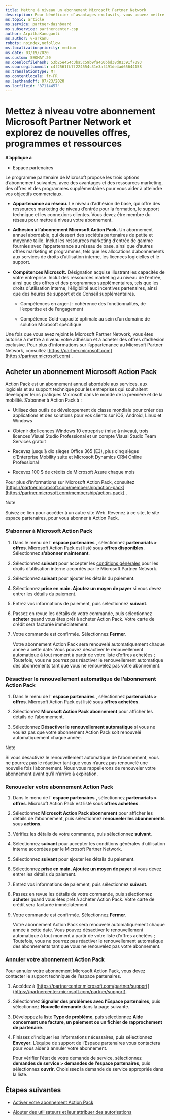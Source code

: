 ```yaml
---
title: Mettre à niveau un abonnement Microsoft Partner Network
description: Pour bénéficier d’avantages exclusifs, vous pouvez mettre à niveau votre adhésion MPN vers une appartenance à un abonnement Microsoft Action Pack ou des compétences Microsoft.
ms.topic: article
ms.service: partner-dashboard
ms.subservice: partnercenter-csp
author: ArpithaKanuganti
ms.author: v-arkanu
robots: noindex,nofollow
ms.localizationpriority: medium
ms.date: 03/19/2020
ms.custom: SEOMAY.20
ms.openlocfilehash: 53b25e454c3ba5c59b9fa460bbd38d81391f7093
ms.sourcegitcommit: c4f2561fb7f224554c31e3af491de4ad65644158
ms.translationtype: MT
ms.contentlocale: fr-FR
ms.lasthandoff: 07/23/2020
ms.locfileid: "87114457"
---
```

# <a name="upgrade-your-microsoft-partner-network-membership-and-explore-new-offers-programs-and-resources"></a>Mettez à niveau votre abonnement Microsoft Partner Network et explorez de nouvelles offres, programmes et ressources

**S’applique à**

- Espace partenaires

Le programme partenaire de Microsoft propose les trois options d’abonnement suivantes, avec des avantages et des ressources marketing, des offres et des programmes supplémentaires pour vous aider à atteindre vos objectifs commerciaux.

- **Appartenance au réseau.** Le niveau d’adhésion de base, qui offre des ressources marketing de niveau d’entrée pour la formation, le support technique et les connexions clientes. Vous devez être membre du réseau pour mettre à niveau votre abonnement.

- **Adhésion à l’abonnement Microsoft Action Pack.** Un abonnement annuel abordable, qui dessert des sociétés partenaires de petite et moyenne taille. Inclut les ressources marketing d’entrée de gamme fournies avec l’appartenance au réseau de base, ainsi que d’autres offres marketing et programmes, tels que les allocations d’abonnements aux services de droits d’utilisation interne, les licences logicielles et le support.

- **Compétences Microsoft.** Désignation acquise illustrant les capacités de votre entreprise. Inclut des ressources marketing au niveau de l’entrée, ainsi que des offres et des programmes supplémentaires, tels que les droits d’utilisation interne, l’éligibilité aux incentives partenaires, ainsi que des heures de support et de Conseil supplémentaires.

  - Compétences en argent : cohérence des fonctionnalités, de l’expertise et de l’engagement

  - Compétence Gold-capacité optimale au sein d’un domaine de solution Microsoft spécifique

Une fois que vous avez rejoint le Microsoft Partner Network, vous êtes autorisé à mettre à niveau votre adhésion et à acheter des offres d’adhésion exclusive. Pour plus d’informations sur l’appartenance au Microsoft Partner Network, consultez [https://partner.microsoft.com](https://partner.microsoft.com) .

## <a name="purchase-a-microsoft-action-pack-subscription"></a>Acheter un abonnement Microsoft Action Pack

Action Pack est un abonnement annuel abordable aux services, aux logiciels et au support technique pour les entreprises qui souhaitent développer leurs pratiques Microsoft dans le monde de la première et de la mobilité. S’abonner à Action Pack à :

- Utilisez des outils de développement de classe mondiale pour créer des applications et des solutions pour vos clients sur iOS, Android, Linux et Windows

- Obtenir dix licences Windows 10 entreprise (mise à niveau), trois licences Visual Studio Professional et un compte Visual Studio Team Services gratuit

- Recevez jusqu’à dix sièges Office 365 (E3), plus cinq sièges d’Enterprise Mobility suite et Microsoft Dynamics CRM Online Professional

- Recevez 100 $ de crédits de Microsoft Azure chaque mois

Pour plus d’informations sur Microsoft Action Pack, consultez [https://partner.microsoft.com/membership/action-pack](https://partner.microsoft.com/membership/action-pack) .

> [!NOTE]  
> Suivez ce lien pour accéder à un autre site Web. Revenez à ce site, le site espace partenaires, pour vous abonner à Action Pack.

### <a name="subscribe-to-microsoft-action-pack"></a>S’abonner à Microsoft Action Pack

1. Dans le menu de l' **espace partenaires** , sélectionnez **partenariats > offres**. Microsoft Action Pack est listé sous **offres disponibles**. Sélectionnez **s’abonner maintenant**.

2. Sélectionnez **suivant** pour accepter les [conditions générales](https://go.microsoft.com/fwlink/?linkid=842232) pour les droits d’utilisation interne accordés par le Microsoft Partner Network.  

3. Sélectionnez **suivant** pour ajouter les détails du paiement.

4. Sélectionnez **prise en main. Ajoutez un moyen de payer** si vous devez entrer les détails du paiement.

5. Entrez vos informations de paiement, puis sélectionnez **suivant**.

6. Passez en revue les détails de votre commande, puis sélectionnez **acheter** quand vous êtes prêt à acheter Action Pack. Votre carte de crédit sera facturée immédiatement.

7. Votre commande est confirmée. Sélectionnez **Fermer**.

   Votre abonnement Action Pack sera renouvelé automatiquement chaque année à cette date. Vous pouvez désactiver le renouvellement automatique à tout moment à partir de votre liste d’offres achetées ; Toutefois, vous ne pourrez pas réactiver le renouvellement automatique des abonnements tant que vous ne renouvelez pas votre abonnement.

### <a name="turn-off-automatic-action-pack-subscription-renewal"></a>Désactiver le renouvellement automatique de l’abonnement Action Pack

1. Dans le menu de l' **espace partenaires** , sélectionnez **partenariats > offres**. Microsoft Action Pack est listé sous **offres achetées**.

2. Sélectionnez **Microsoft Action Pack abonnement** pour afficher les détails de l’abonnement.

3. Sélectionnez **Désactiver le renouvellement automatique** si vous ne voulez pas que votre abonnement Action Pack soit renouvelé automatiquement chaque année.

> [!NOTE]  
> Si vous désactivez le renouvellement automatique de l’abonnement, vous ne pourrez pas le réactiver tant que vous n’aurez pas renouvelé une nouvelle fois l’abonnement. Nous vous rappellerons de renouveler votre abonnement avant qu’il n’arrive à expiration.

### <a name="renew-your-action-pack-subscription"></a>Renouveler votre abonnement Action Pack

1. Dans le menu de l' **espace partenaires** , sélectionnez **partenariats > offres**. Microsoft Action Pack est listé sous **offres achetées**.

2. Sélectionnez **Microsoft Action Pack abonnement** pour afficher les détails de l’abonnement, puis sélectionnez **renouveler les abonnements** sous **actions**.  

3. Vérifiez les détails de votre commande, puis sélectionnez **suivant**.

4. Sélectionnez **suivant** pour accepter les conditions générales d’utilisation interne accordées par le Microsoft Partner Network.  

5. Sélectionnez **suivant** pour ajouter les détails du paiement.

6. Sélectionnez **prise en main. Ajoutez un moyen de payer** si vous devez entrer les détails du paiement.

7. Entrez vos informations de paiement, puis sélectionnez **suivant**.

8. Passez en revue les détails de votre commande, puis sélectionnez **acheter** quand vous êtes prêt à acheter Action Pack. Votre carte de crédit sera facturée immédiatement.

9. Votre commande est confirmée. Sélectionnez **Fermer**.

   Votre abonnement Action Pack sera renouvelé automatiquement chaque année à cette date. Vous pouvez désactiver le renouvellement automatique à tout moment à partir de votre liste d’offres achetées ; Toutefois, vous ne pourrez pas réactiver le renouvellement automatique des abonnements tant que vous ne renouvelez pas votre abonnement.

### <a name="cancel-your-action-pack-subscription"></a>Annuler votre abonnement Action Pack

Pour annuler votre abonnement Microsoft Action Pack, vous devez contacter le support technique de l’espace partenaires.

1. Accédez à [https://partnercenter.microsoft.com/partner/support](https://partnercenter.microsoft.com/partner/support).

2. Sélectionnez **Signaler des problèmes avec l’Espace partenaires**, puis sélectionnez **Nouvelle demande** dans la page suivante.

3. Développez la liste **Type de problème**, puis sélectionnez **Aide concernant une facture, un paiement ou un fichier de rapprochement de partenaire**.

4. Finissez d’indiquer les informations nécessaires, puis sélectionnez **Envoyer**. L’équipe de support de l’Espace partenaires vous contactera pour vous aider à annuler votre abonnement.

   Pour vérifier l’état de votre demande de service, sélectionnez **demandes de service > demandes de l’espace partenaires**, puis sélectionnez **ouvrir**. Choisissez la demande de service appropriée dans la liste.  

## <a name="next-steps"></a>Étapes suivantes

- [Activer votre abonnement Action Pack](manage-your-partner-network-benefits.md)

- [Ajouter des utilisateurs et leur attribuer des autorisations](create-user-accounts-and-set-permissions.md)
